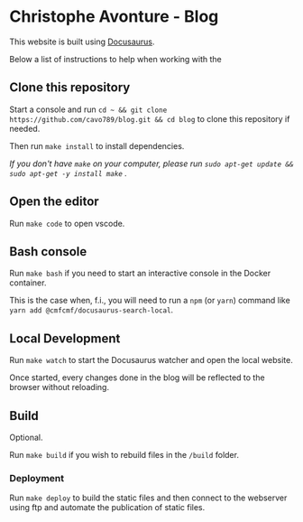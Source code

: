 # Christophe Avonture - Blog

This website is built using [Docusaurus](https://docusaurus.io/).

Below a list of instructions to help when working with the 

## Clone this repository

Start a console and run `cd ~ && git clone https://github.com/cavo789/blog.git && cd blog` to clone this repository if needed.

Then run `make install` to install dependencies.

*If you don't have `make` on your computer, please run  `sudo apt-get update && sudo apt-get -y install make` .*

## Open the editor

Run `make code` to open vscode.

## Bash console

Run `make bash` if you need to start an interactive console in the Docker container.

This is the case when, f.i., you will need to run a `npm` (or `yarn`) command like `yarn add @cmfcmf/docusaurus-search-local`.

## Local Development

Run `make watch` to start the Docusaurus watcher and open the local website.

Once started, every changes done in the blog will be reflected to the browser without reloading.

## Build

Optional.

Run `make build` if you wish to rebuild files in the `/build` folder.

### Deployment

Run `make deploy` to build the static files and then connect to the webserver using ftp and automate the publication of static files.
